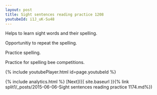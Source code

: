 ```yaml
---
layout: post
title: Sight sentences reading practice 1208
youtubeId: i1J_uK-Su48
---
```

 
 
Helps to learn sight words and their spelling.

Opportunitiy to repeat the spelling. 

Practice spelling. 
 
Practice for spelling bee competitions. 
 
{% include youtubePlayer.html id=page.youtubeId %}
 
 
{% include analytics.html %} 
[Next]({{ site.baseurl }}{% link  split1/_posts/2015-06-06-Sight sentences reading practice 1174.md%})
 
